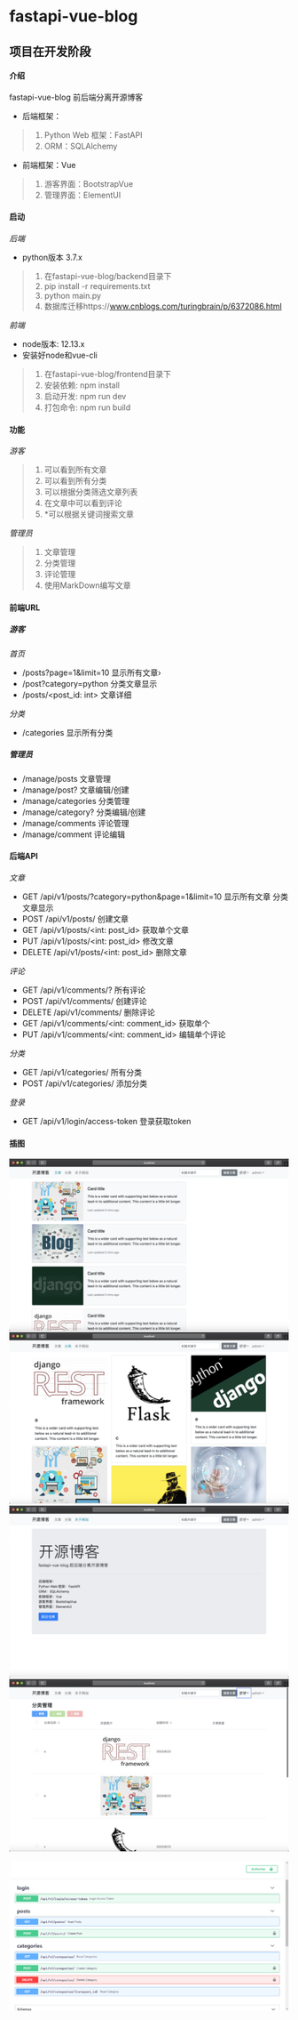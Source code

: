 # fastapi-vue-blog

## 项目在开发阶段

#### 介绍
fastapi-vue-blog
前后端分离开源博客
* 后端框架：
>1. Python Web 框架：FastAPI
>2. ORM：SQLAlchemy

* 前端框架：Vue
>1. 游客界面：BootstrapVue
>2. 管理界面：ElementUI

#### 启动 

*后端*

* python版本 3.7.x

>1. 在fastapi-vue-blog/backend目录下
>2. pip install -r requirements.txt
>3. python main.py
>4. 数据库迁移https://www.cnblogs.com/turingbrain/p/6372086.html

*前端*

* node版本: 12.13.x
* 安装好node和vue-cli

>1.  在fastapi-vue-blog/frontend目录下
>2.  安装依赖: npm install
>3.  启动开发: npm run dev
>4.  打包命令: npm run build 


#### 功能

*游客*

>1. 可以看到所有文章
>2. 可以看到所有分类
>3. 可以根据分类筛选文章列表
>4. 在文章中可以看到评论
>5. *可以根据关键词搜索文章

*管理员*

>1. 文章管理
>2. 分类管理
>3. 评论管理
>4. 使用MarkDown编写文章

#### 前端URL

##### 游客

*首页*

* /posts?page=1&limit=10 显示所有文章›
* /post?category=python 分类文章显示
* /posts/<post_id: int> 文章详细

*分类*

* /categories 显示所有分类

##### 管理员

* /manage/posts       文章管理
* /manage/post?       文章编辑/创建
* /manage/categories  分类管理
* /manage/category?   分类编辑/创建
* /manage/comments    评论管理
* /manage/comment     评论编辑

#### 后端API

*文章*

* GET /api/v1/posts/?category=python&page=1&limit=10 显示所有文章 分类文章显示
* POST /api/v1/posts/                 创建文章
* GET /api/v1/posts/<int: post_id>    获取单个文章
* PUT /api/v1/posts/<int: post_id>    修改文章
* DELETE /api/v1/posts/<int: post_id> 删除文章

*评论*

* GET     /api/v1/comments/? 所有评论
* POST    /api/v1/comments/ 创建评论
* DELETE  /api/v1/comments/ 删除评论
* GET     /api/v1/comments/<int: comment_id> 获取单个
* PUT     /api/v1/comments/<int: comment_id> 编辑单个评论

*分类*

* GET     /api/v1/categories/ 所有分类
* POST    /api/v1/categories/ 添加分类

*登录*

* GET /api/v1/login/access-token 登录获取token

#### 插图

![avatar](./introduce/frontend_posts.jpg)
![avatar](./introduce/frontend_categories.jpg)
![avatar](./introduce/frontend_about.jpg)
![avatar](./introduce/frontend_manage_categories.jpg)

![avatar](./introduce/backend_api_photo.png)
